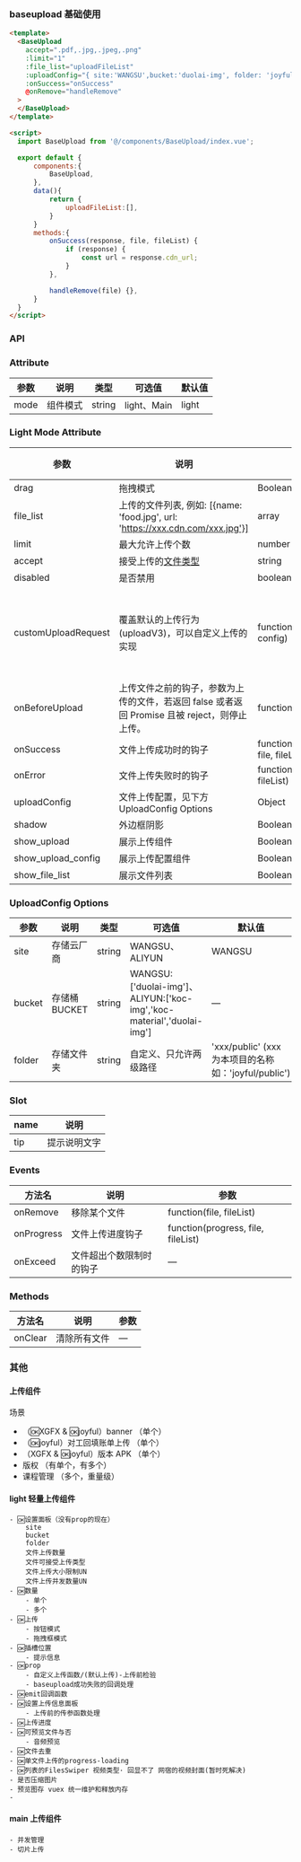 ### baseupload 基础使用

```html
<template>
  <BaseUpload
    accept=".pdf,.jpg,.jpeg,.png"
    :limit="1"
    :file_list="uploadFileList"
    :uploadConfig="{ site:'WANGSU',bucket:'duolai-img', folder: 'joyful/public/' }"
    :onSuccess="onSuccess"
    @onRemove="handleRemove"
  >
  </BaseUpload>
</template>

<script>
  import BaseUpload from '@/components/BaseUpload/index.vue';

  export default {
      components:{
          BaseUpload,
      },
      data(){
          return {
              uploadFileList:[],
          }
      }
      methods:{
          onSuccess(response, file, fileList) {
              if (response) {
                  const url = response.cdn_url;
              }
          },

          handleRemove(file) {},
      }
  }
</script>
```

### API

### Attribute

| 参数 | 说明     | 类型   | 可选值      | 默认值 |
| ---- | -------- | ------ | ----------- | ------ |
| mode | 组件模式 | string | light、Main | light  |

### Light Mode Attribute

| 参数 | 说明 | 类型 | 可选值 | 默认值 |
| --- | --- | --- | --- | --- |
| drag | 拖拽模式 | Boolean | — | true |
| file_list | 上传的文件列表, 例如: [{name: 'food.jpg', url: 'https://xxx.cdn.com/xxx.jpg'}] | array | — | [] |
| limit | 最大允许上传个数 | number | — | — |
| accept | 接受上传的[文件类型](https://developer.mozilla.org/en-US/docs/Web/HTML/Element/input#attr-accept) | string | — | — |
| disabled | 是否禁用 | boolean | — | false |
| customUploadRequest | 覆盖默认的上传行为(uploadV3)，可以自定义上传的实现 | function(requestBody, config) | requestBody.file 是上传文件、requestBody 为上传的所有信息; config 是上传的 UploadConfig 配置信息 | — |
| onBeforeUpload | 上传文件之前的钩子，参数为上传的文件，若返回 false 或者返回 Promise 且被 reject，则停止上传。 | function(file) | — | — |
| onSuccess | 文件上传成功时的钩子 | function(response, file, fileList) | — | — |
| onError | 文件上传失败时的钩子 | function(err, file, fileList) | — | — |
| uploadConfig | 文件上传配置，见下方 UploadConfig Options | Object | — | — |
| shadow | 外边框阴影 | Boolean | — | false |
| show_upload | 展示上传组件 | Boolean | — | true |
| show_upload_config | 展示上传配置组件 | Boolean | — | true |
| show_file_list | 展示文件列表 | Boolean | — | true |

### UploadConfig Options

| 参数 | 说明 | 类型 | 可选值 | 默认值 |
| --- | --- | --- | --- | --- |
| site | 存储云厂商 | string | WANGSU、ALIYUN | WANGSU |
| bucket | 存储桶 BUCKET | string | WANGSU:['duolai-img']、ALIYUN:['koc-img','koc-material','duolai-img'] | — |
| folder | 存储文件夹 | string | 自定义、只允许两级路径 | 'xxx/public' (xxx 为本项目的名称如：'joyful/public') |

### Slot

| name | 说明         |
| ---- | ------------ |
| tip  | 提示说明文字 |

### Events

| 方法名     | 说明                     | 参数                               |
| ---------- | ------------------------ | ---------------------------------- |
| onRemove   | 移除某个文件             | function(file, fileList)           |
| onProgress | 文件上传进度钩子         | function(progress, file, fileList) |
| onExceed   | 文件超出个数限制时的钩子 | —                                  |

### Methods

| 方法名  | 说明         | 参数 |
| ------- | ------------ | ---- |
| onClear | 清除所有文件 | —    |

### 其他

#### 上传组件

场景

- （🆗XGFX & 🆗joyful）banner （单个）
- （🆗joyful）对工回填账单上传 （单个）
- （XGFX & 🆗joyful）版本 APK （单个）
- 版权 （有单个，有多个）
- 课程管理 （多个，重量级）

#### light 轻量上传组件

    - 🆗设置面板（没有prop的现在）
        site
        bucket
        folder
        文件上传数量
        文件可接受上传类型
        文件上传大小限制UN
        文件上传并发数量UN
    - 🆗数量
        - 单个
        - 多个
    - 🆗上传
        - 按钮模式
        - 拖拽框模式
    - 🆗插槽位置
        - 提示信息
    - 🆗prop
        - 自定义上传函数/(默认上传)-上传前检验
        - baseupload成功失败的回调处理
    - 🆗emit回调函数
    - 🆗设置上传信息面板
        - 上传前的传参函数处理
    - 🆗上传进度
    - 🆗可预览文件与否
        - 音频预览
    - 🆗文件去重
    - 🆗单文件上传的progress-loading
    - 🆗列表的FilesSwiper 视频类型· 回显不了 网宿的视频封面(暂时死解决)
    - 是否压缩图片
    - 预览图存 vuex 统一维护和释放内存
    -

#### main 上传组件

    - 并发管理
    - 切片上传
